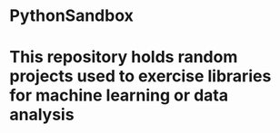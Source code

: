 # PythonSandbox
# This repository holds random projects used to exercise libraries for machine learning or data analysis 
